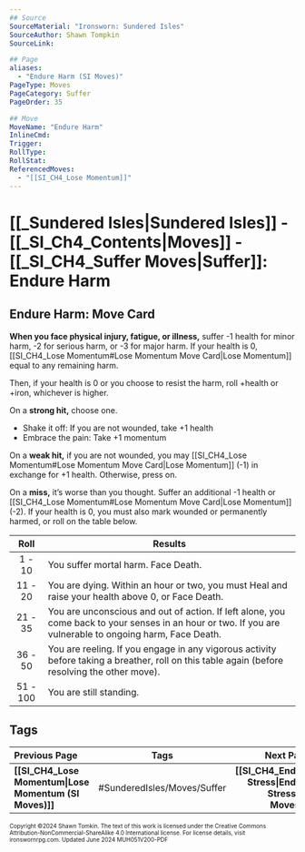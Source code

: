 ```yaml
---
## Source
SourceMaterial: "Ironsworn: Sundered Isles"
SourceAuthor: Shawn Tompkin
SourceLink: 

## Page
aliases: 
  - "Endure Harm (SI Moves)"
PageType: Moves
PageCategory: Suffer
PageOrder: 35

## Move
MoveName: "Endure Harm"
InlineCmd: 
Trigger: 
RollType: 
RollStat: 
ReferencedMoves:
  - "[[SI_CH4_Lose Momentum]]"
---
```

# [[_Sundered Isles|Sundered Isles]] - [[_SI_Ch4_Contents|Moves]] - [[_SI_CH4_Suffer Moves|Suffer]]: Endure Harm
## Endure Harm: Move Card
**When you face physical injury, fatigue, or illness,** suffer -1 health for minor harm, -2 for serious harm, or -3 for major harm. If your health is 0, [[SI_CH4_Lose Momentum#Lose Momentum Move Card|Lose Momentum]] equal to any remaining harm.

Then, if your health is 0 or you choose to resist the harm, roll +health or +iron, whichever is higher.

On a **strong hit,** choose one.
- Shake it off: If you are not wounded, take +1 health
- Embrace the pain: Take +1 momentum

On a **weak hit,** if you are not wounded, you may [[SI_CH4_Lose Momentum#Lose Momentum Move Card|Lose Momentum]] (-1) in exchange for +1 health. Otherwise, press on.

On a **miss,** it’s worse than you thought. Suffer an additional -1 health or [[SI_CH4_Lose Momentum#Lose Momentum Move Card|Lose Momentum]] (-2). If your health is 0, you must also mark wounded or permanently harmed, or roll on the table below.

| Roll | Results |
| :---: | --- |
| 1 - 10 | You suffer mortal harm. Face Death. |
| 11 - 20 | You are dying. Within an hour or two, you must Heal and raise your health above 0, or Face Death. |
| 21 - 35 | You are unconscious and out of action. If left alone, you come back to your senses in an hour or two. If you are vulnerable to ongoing harm, Face Death. |
| 36 - 50 | You are reeling. If you engage in any vigorous activity before taking a breather, roll on this table again (before resolving the other move). |
| 51 - 100 | You are still standing. |

## Tags

| Previous Page | Tags | Next Page |
| :--- | :---: | ---: |
| **[[SI_CH4_Lose Momentum\|Lose Momentum (SI Moves)]]** | #SunderedIsles/Moves/Suffer | **[[SI_CH4_Endure Stress\|Endure Stress (SI Moves)]]** |

<font size=-2>Copyright ©2024 Shawn Tomkin. The text of this work is licensed under the Creative Commons Attribution-NonCommercial-ShareAlike 4.0 International license. For license details, visit ironswornrpg.com. Updated June 2024 MUH051V200-PDF</font>